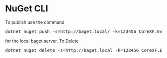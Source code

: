 ﻿# NuGet CLI
To publish use the command
<pre>dotnet nuget push -s=http://baget.local/ -k=123456 CoreXF.Eventing.2.0.0.nupkg</pre>
for the local baget server.
To Delete
<pre>dotnet nuget delete -s=http://baget.local -k=123456 CoreXF.Eventing.2.0.0</pre>



